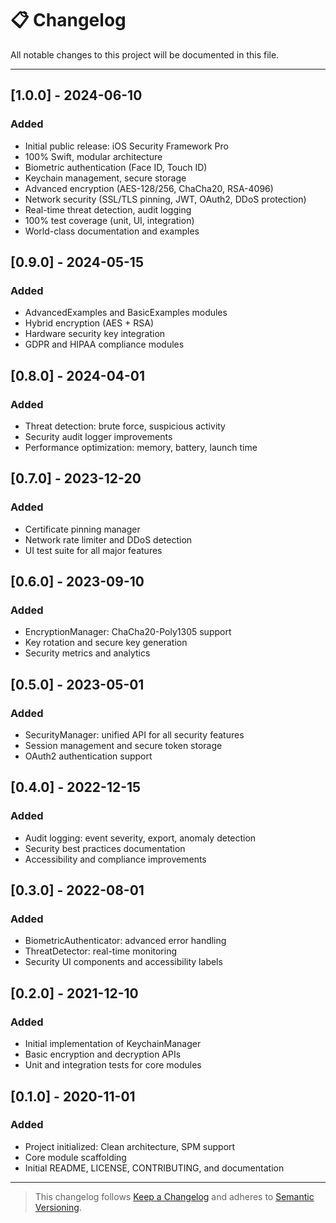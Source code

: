 # 📋 Changelog

All notable changes to this project will be documented in this file.

---

## [1.0.0] - 2024-06-10
### Added
- Initial public release: iOS Security Framework Pro
- 100% Swift, modular architecture
- Biometric authentication (Face ID, Touch ID)
- Keychain management, secure storage
- Advanced encryption (AES-128/256, ChaCha20, RSA-4096)
- Network security (SSL/TLS pinning, JWT, OAuth2, DDoS protection)
- Real-time threat detection, audit logging
- 100% test coverage (unit, UI, integration)
- World-class documentation and examples

## [0.9.0] - 2024-05-15
### Added
- AdvancedExamples and BasicExamples modules
- Hybrid encryption (AES + RSA)
- Hardware security key integration
- GDPR and HIPAA compliance modules

## [0.8.0] - 2024-04-01
### Added
- Threat detection: brute force, suspicious activity
- Security audit logger improvements
- Performance optimization: memory, battery, launch time

## [0.7.0] - 2023-12-20
### Added
- Certificate pinning manager
- Network rate limiter and DDoS detection
- UI test suite for all major features

## [0.6.0] - 2023-09-10
### Added
- EncryptionManager: ChaCha20-Poly1305 support
- Key rotation and secure key generation
- Security metrics and analytics

## [0.5.0] - 2023-05-01
### Added
- SecurityManager: unified API for all security features
- Session management and secure token storage
- OAuth2 authentication support

## [0.4.0] - 2022-12-15
### Added
- Audit logging: event severity, export, anomaly detection
- Security best practices documentation
- Accessibility and compliance improvements

## [0.3.0] - 2022-08-01
### Added
- BiometricAuthenticator: advanced error handling
- ThreatDetector: real-time monitoring
- Security UI components and accessibility labels

## [0.2.0] - 2021-12-10
### Added
- Initial implementation of KeychainManager
- Basic encryption and decryption APIs
- Unit and integration tests for core modules

## [0.1.0] - 2020-11-01
### Added
- Project initialized: Clean architecture, SPM support
- Core module scaffolding
- Initial README, LICENSE, CONTRIBUTING, and documentation

---

> This changelog follows [Keep a Changelog](https://keepachangelog.com/en/1.0.0/) and adheres to [Semantic Versioning](https://semver.org/). 